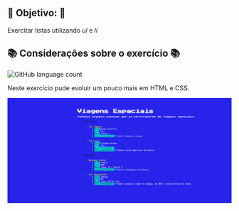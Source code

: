 ## :dart: Objetivo: :dart:

Exercitar listas utilizando _ul_ e _li_

## :books: Considerações sobre o exercício :books:

![GitHub language count](https://img.shields.io/github/languages/count/agathateixeira/exercicios-one-bit-code/2-Lista)

Neste exercício pude evoluir um pouco mais em HTML e CSS.

<img src= 'https://github.com/agathateixeira/exercicios-one-bit-code/blob/to-studies/2-Lista/images/readme.PNG?raw=true'>
